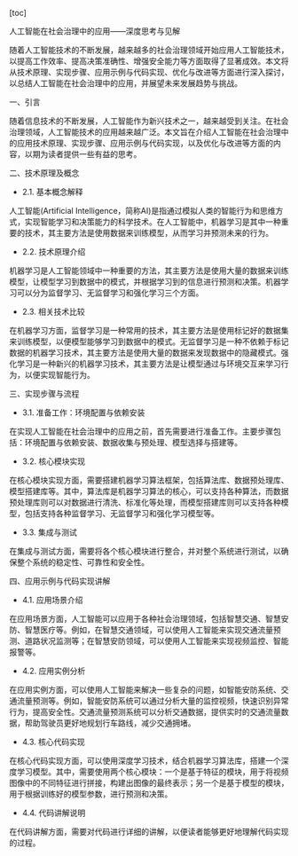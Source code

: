 
[toc]                    
                
                
人工智能在社会治理中的应用——深度思考与见解

随着人工智能技术的不断发展，越来越多的社会治理领域开始应用人工智能技术，以提高工作效率、提高决策准确性、增强安全能力等方面取得了显著成效。本文将从技术原理、实现步骤、应用示例与代码实现、优化与改进等方面进行深入探讨，以总结人工智能在社会治理中的应用，并展望未来发展趋势与挑战。

一、引言

随着信息技术的不断发展，人工智能作为新兴技术之一，越来越受到关注。在社会治理领域，人工智能技术的应用越来越广泛。本文旨在介绍人工智能在社会治理中的应用技术原理、实现步骤、应用示例与代码实现，以及优化与改进等方面的内容，以期为读者提供一些有益的思考。

二、技术原理及概念

- 2.1. 基本概念解释

人工智能(Artificial Intelligence，简称AI)是指通过模拟人类的智能行为和思维方式，实现智能学习和决策能力的科学技术。在人工智能中，机器学习是其中一种重要的技术，其主要方法是使用数据来训练模型，从而学习并预测未来的行为。

- 2.2. 技术原理介绍

机器学习是人工智能领域中一种重要的方法，其主要方法是使用大量的数据来训练模型，让模型学习到数据中的模式，并根据学习到的信息进行预测和决策。机器学习可以分为监督学习、无监督学习和强化学习三个方面。

- 2.3. 相关技术比较

在机器学习方面，监督学习是一种常用的技术，其主要方法是使用标记好的数据集来训练模型，以便模型能够学习到数据中的模式。无监督学习是一种不依赖于标记数据的机器学习技术，其主要方法是使用大量的数据来发现数据中的隐藏模式。强化学习是一种新兴的机器学习技术，其主要方法是让模型通过与环境交互来学习行为，以便实现智能行为。

三、实现步骤与流程

- 3.1. 准备工作：环境配置与依赖安装

在实现人工智能在社会治理中的应用之前，首先需要进行准备工作。主要步骤包括：环境配置与依赖安装、数据收集与预处理、模型选择与搭建等。

- 3.2. 核心模块实现

在核心模块实现方面，需要搭建机器学习算法框架，包括算法库、数据预处理库、模型搭建库等。其中，算法库是机器学习算法的核心，可以支持各种算法，而数据预处理库则可以对数据进行清洗、标准化等处理，而模型搭建库则可以支持各种模型，包括支持各种监督学习、无监督学习和强化学习模型等。

- 3.3. 集成与测试

在集成与测试方面，需要将各个核心模块进行整合，并对整个系统进行测试，以确保整个系统的稳定性、可靠性和安全性。

四、应用示例与代码实现讲解

- 4.1. 应用场景介绍

在应用场景方面，人工智能可以应用于各种社会治理领域，包括智慧交通、智慧安防、智慧医疗等。例如，在智慧交通领域，可以使用人工智能来实现交通流量预测、道路状况监测等；在智慧安防领域，可以使用人工智能来实现视频监控、智能报警等。

- 4.2. 应用实例分析

在应用实例方面，可以使用人工智能来解决一些复杂的问题，如智能安防系统、交通流量预测等。例如，智能安防系统可以通过分析大量的监控视频，快速识别异常行为，提高安全性。交通流量预测系统可以分析交通数据，提供实时的交通流量数据，帮助驾驶员更好地规划行车路线，减少交通拥堵。

- 4.3. 核心代码实现

在核心代码实现方面，可以使用深度学习技术，结合机器学习算法库，搭建一个深度学习模型。其中，需要使用两个核心模块：一个是基于特征的模块，用于将视频图像中的不同特征进行拼接，构建出图像的最终表示；另一个是基于模型的模块，用于根据训练好的模型参数，进行预测和决策。

- 4.4. 代码讲解说明

在代码讲解方面，需要对代码进行详细的讲解，以便读者能够更好地理解代码实现的过程。

